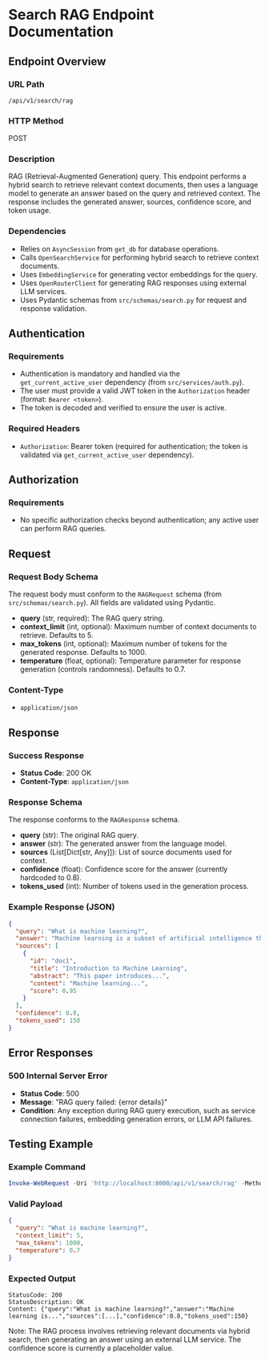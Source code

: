 # Search RAG Endpoint Documentation

## Endpoint Overview

### URL Path
`/api/v1/search/rag`

### HTTP Method
POST

### Description
RAG (Retrieval-Augmented Generation) query. This endpoint performs a hybrid search to retrieve relevant context documents, then uses a language model to generate an answer based on the query and retrieved context. The response includes the generated answer, sources, confidence score, and token usage.

### Dependencies
- Relies on `AsyncSession` from `get_db` for database operations.
- Calls `OpenSearchService` for performing hybrid search to retrieve context documents.
- Uses `EmbeddingService` for generating vector embeddings for the query.
- Uses `OpenRouterClient` for generating RAG responses using external LLM services.
- Uses Pydantic schemas from `src/schemas/search.py` for request and response validation.

## Authentication

### Requirements
- Authentication is mandatory and handled via the `get_current_active_user` dependency (from `src/services/auth.py`).
- The user must provide a valid JWT token in the `Authorization` header (format: `Bearer <token>`).
- The token is decoded and verified to ensure the user is active.

### Required Headers
- `Authorization`: Bearer token (required for authentication; the token is validated via `get_current_active_user` dependency).

## Authorization

### Requirements
- No specific authorization checks beyond authentication; any active user can perform RAG queries.

## Request

### Request Body Schema
The request body must conform to the `RAGRequest` schema (from `src/schemas/search.py`). All fields are validated using Pydantic.

- **query** (str, required): The RAG query string.
- **context_limit** (int, optional): Maximum number of context documents to retrieve. Defaults to 5.
- **max_tokens** (int, optional): Maximum number of tokens for the generated response. Defaults to 1000.
- **temperature** (float, optional): Temperature parameter for response generation (controls randomness). Defaults to 0.7.

### Content-Type
- `application/json`

## Response

### Success Response
- **Status Code**: 200 OK
- **Content-Type**: `application/json`

### Response Schema
The response conforms to the `RAGResponse` schema.

- **query** (str): The original RAG query.
- **answer** (str): The generated answer from the language model.
- **sources** (List[Dict[str, Any]]): List of source documents used for context.
- **confidence** (float): Confidence score for the answer (currently hardcoded to 0.8).
- **tokens_used** (int): Number of tokens used in the generation process.

### Example Response (JSON)
```json
{
  "query": "What is machine learning?",
  "answer": "Machine learning is a subset of artificial intelligence that enables computers to learn and improve from experience without being explicitly programmed. It involves algorithms that can identify patterns in data and make predictions or decisions based on those patterns.",
  "sources": [
    {
      "id": "doc1",
      "title": "Introduction to Machine Learning",
      "abstract": "This paper introduces...",
      "content": "Machine learning...",
      "score": 0.95
    }
  ],
  "confidence": 0.8,
  "tokens_used": 150
}
```

## Error Responses

### 500 Internal Server Error
- **Status Code**: 500
- **Message**: "RAG query failed: {error details}"
- **Condition**: Any exception during RAG query execution, such as service connection failures, embedding generation errors, or LLM API failures.

## Testing Example

### Example Command
```powershell
Invoke-WebRequest -Uri 'http://localhost:8000/api/v1/search/rag' -Method POST -ContentType 'application/json' -Headers @{Authorization="Bearer eyJhbGciOiJIUzI1NiIsInR5cCI6IkpXVCJ9.eyJzdWIiOiJhZG1pbiIsImV4cCI6MTc1ODg3MDc4OH0.GrXDnxCPAYJxm3rG33_0bP3hMJXTu5FX68uHHF1WV1I"} -Body '{"query": "What is machine learning?", "context_limit": 5, "max_tokens": 1000, "temperature": 0.7}'
```

### Valid Payload
```json
{
  "query": "What is machine learning?",
  "context_limit": 5,
  "max_tokens": 1000,
  "temperature": 0.7
}
```

### Expected Output
```
StatusCode: 200
StatusDescription: OK
Content: {"query":"What is machine learning?","answer":"Machine learning is...","sources":[...],"confidence":0.8,"tokens_used":150}
```

Note: The RAG process involves retrieving relevant documents via hybrid search, then generating an answer using an external LLM service. The confidence score is currently a placeholder value.